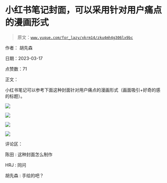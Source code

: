 # 小红书笔记封面，可以采用针对用户痛点的漫画形式

> 原文：[`www.yuque.com/for_lazy/xkrm14/zku4mh4g306lx9bc`](https://www.yuque.com/for_lazy/xkrm14/zku4mh4g306lx9bc)

作者： 胡先森

日期：2023-03-17

点赞数：71

正文：

小红书笔记可以参考下面这种封面针对用户痛点的漫画形式（画面吸引+好奇的感的标题）。

![](img/fb99e02e81445f1e97d8d354cb619cd8.png)

![](img/a18b0a0cab1a39c2757d315ea18481a2.png)

![](img/be9842d669ac8b6e300ff4bdae4a1c41.png)  

![](img/c4ccbb5882c1df9f5b913dc9db436632.png)

评论区：

陈田 : 这种封面怎么制作

HRJ : 同问

胡先森 : 手绘的吧？

